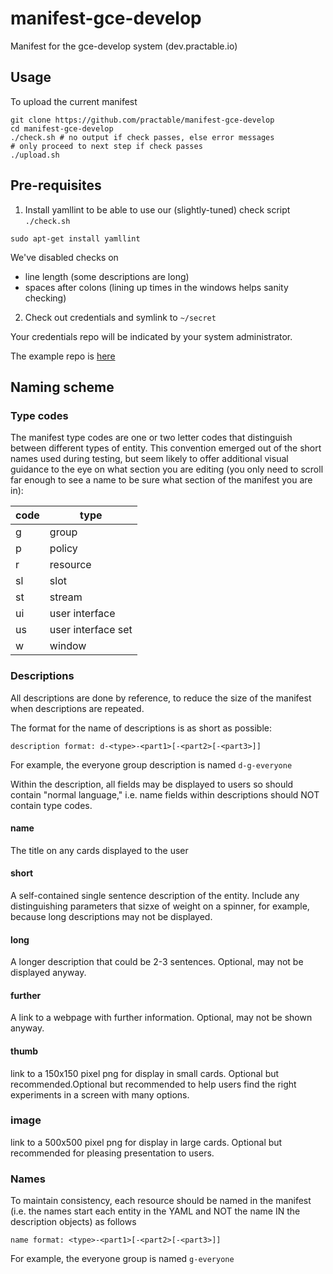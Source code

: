 # manifest-gce-develop
Manifest for the gce-develop system (dev.practable.io)


## Usage

To upload the current manifest 

```
git clone https://github.com/practable/manifest-gce-develop
cd manifest-gce-develop
./check.sh # no output if check passes, else error messages
# only proceed to next step if check passes 
./upload.sh
```


## Pre-requisites

1. Install yamllint to be able to use our (slightly-tuned) check script `./check.sh`
```
sudo apt-get install yamllint
```

We've disabled checks on 

- line length (some descriptions are long)
- spaces after colons (lining up times in the windows helps sanity checking)


2. Check out credentials and symlink to `~/secret` 

Your credentials repo will be indicated by your system administrator.

The example repo is [here](https://github.com/practable/credentials-example)


## Naming scheme

### Type codes

The manifest type codes are one or two letter codes that distinguish between different types of entity. This convention emerged out of the short names used during testing, but seem likely to offer additional visual guidance to the eye on what section you are editing (you only need to scroll far enough to see a name to be sure what section of the manifest you are in):


| code | type        |
|------|-------------|
| g    | group       |
| p    | policy      |
| r    | resource    |
| sl   | slot        |
| st   | stream      |
| ui   | user interface |
| us   | user interface set |
| w    | window |


### Descriptions

All descriptions are done by reference, to reduce the size of the manifest when descriptions are repeated.

The format for the name of descriptions is as short as possible:

```
description format: d-<type>-<part1>[-<part2>[-<part3>]]
```
For example, the everyone group description is named `d-g-everyone`

Within the description, all fields may be displayed to users so should contain "normal language," i.e. name fields within descriptions should NOT contain type codes.

#### name

The title on any cards displayed to the user

#### short 

A self-contained single sentence description of the entity. Include any distinguishing parameters that sizxe of weight on a spinner, for example, because long descriptions may not be displayed.

#### long

A longer description that could be 2-3 sentences. Optional, may not be displayed anyway.

#### further 

A link to a webpage with further information. Optional, may not be shown anyway.

#### thumb

link to a 150x150 pixel png for display in small cards. Optional but recommended.Optional but recommended to help users find the right experiments in a screen with many options.

### image

link to a 500x500 pixel png for display in large cards. Optional but recommended for pleasing presentation to users.


### Names

To maintain consistency, each resource should be named in the manifest (i.e. the names start each entity in the YAML and NOT the name IN the description objects) as follows

```
name format: <type>-<part1>[-<part2>[-<part3>]]
```

For example, the everyone group is named `g-everyone`
